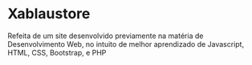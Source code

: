 # Xablaustore
Refeita de um site desenvolvido previamente na matéria de Desenvolvimento Web, no intuito de melhor aprendizado de Javascript, HTML, CSS, Bootstrap, e PHP

